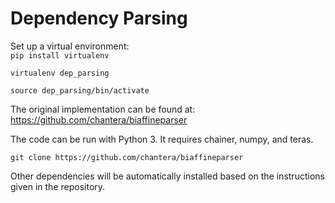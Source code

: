 # Dependency Parsing

Set up a virtual environment:  
`pip install virtualenv`

`virtualenv dep_parsing`

`source dep_parsing/bin/activate`

The original implementation can be found at: https://github.com/chantera/biaffineparser

The code can be run with Python 3. It requires chainer, numpy, and teras.

`git clone https://github.com/chantera/biaffineparser`

Other dependencies will be automatically installed based on the instructions given in the repository.
